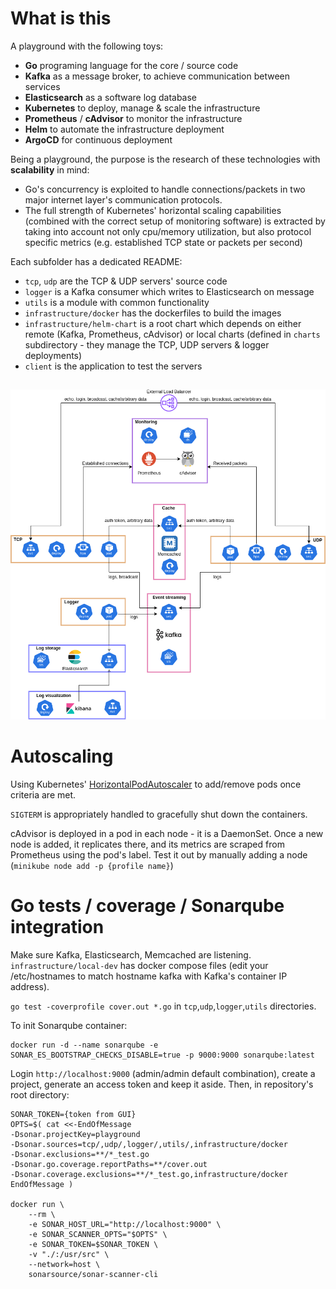 # What is this

A playground with the following toys:
- **Go** programing language for the core / source code
- **Kafka** as a message broker, to achieve communication between services
- **Elasticsearch** as a software log database
- **Kubernetes** to deploy, manage & scale the infrastructure
- **Prometheus** / **cAdvisor** to monitor the infrastructure
- **Helm** to automate the infrastructure deployment
- **ArgoCD** for continuous deployment

Being a playground, the purpose is the research of these technologies with **scalability** in mind:
- Go's concurrency is exploited to handle connections/packets in two major internet layer's communication protocols.
- The full strength of Kubernetes' horizontal scaling capabilities (combined with the correct setup of monitoring software) is extracted by taking into account not only cpu/memory utilization, but also protocol specific metrics (e.g. established TCP state or packets per second)

Each subfolder has a dedicated README:
- `tcp`, `udp` are the TCP & UDP servers' source code
- `logger` is a Kafka consumer which writes to Elasticsearch on message
- `utils` is a module with common functionality
- `infrastructure/docker` has the dockerfiles to build the images
- `infrastructure/helm-chart` is a root chart which depends on either remote (Kafka, Prometheus, cAdvisor) or local charts (defined in `charts` subdirectory - they manage the TCP, UDP servers & logger deployments)
- `client` is the application to test the servers

##

![Architecture](docs/images/architecture.png?raw=true "Architecture")


# Autoscaling

Using Kubernetes' [HorizontalPodAutoscaler](https://kubernetes.io/docs/tasks/run-application/horizontal-pod-autoscale/) to add/remove pods once criteria are met.


`SIGTERM` is appropriately handled to gracefully shut down the containers.

cAdvisor is deployed in a pod in each node - it is a DaemonSet. Once a new node is added, it replicates there, and its metrics are scraped from Prometheus using the pod's label. Test it out by manually adding a node (`minikube node add -p {profile name}`)

# Go tests / coverage / Sonarqube integration

Make sure Kafka, Elasticsearch, Memcached are listening. `infrastructure/local-dev` has docker compose files (edit your /etc/hostnames to match hostname kafka with Kafka's container IP address).

`go test -coverprofile cover.out *.go` in `tcp`,`udp`,`logger`,`utils` directories.


To init Sonarqube container:
```
docker run -d --name sonarqube -e SONAR_ES_BOOTSTRAP_CHECKS_DISABLE=true -p 9000:9000 sonarqube:latest
```

Login `http://localhost:9000` (admin/admin default combination), create a project, generate an access token and keep it aside. Then, in repository's root directory:
```
SONAR_TOKEN={token from GUI}
OPTS=$( cat <<-EndOfMessage
-Dsonar.projectKey=playground
-Dsonar.sources=tcp/,udp/,logger/,utils/,infrastructure/docker
-Dsonar.exclusions=**/*_test.go
-Dsonar.go.coverage.reportPaths=**/cover.out
-Dsonar.coverage.exclusions=**/*_test.go,infrastructure/docker
EndOfMessage )

docker run \
    --rm \
    -e SONAR_HOST_URL="http://localhost:9000" \
    -e SONAR_SCANNER_OPTS="$OPTS" \
    -e SONAR_TOKEN=$SONAR_TOKEN \
    -v "./:/usr/src" \
    --network=host \
    sonarsource/sonar-scanner-cli
```